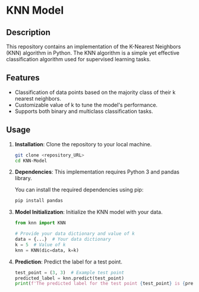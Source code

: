 # KNN Model

## Description
This repository contains an implementation of the K-Nearest Neighbors (KNN) algorithm in Python. The KNN algorithm is a simple yet effective classification algorithm used for supervised learning tasks.

## Features
- Classification of data points based on the majority class of their k nearest neighbors.
- Customizable value of k to tune the model's performance.
- Supports both binary and multiclass classification tasks.

## Usage
1. **Installation**: Clone the repository to your local machine.

    ```bash
    git clone <repository_URL>
    cd KNN-Model
    ```

2. **Dependencies**: This implementation requires Python 3 and pandas library.

    You can install the required dependencies using pip:

    ```bash
    pip install pandas
    ```

3. **Model Initialization**: Initialize the KNN model with your data.

    ```python
    from knn import KNN

    # Provide your data dictionary and value of k
    data = {...}  # Your data dictionary
    k = 5  # Value of k
    knn = KNN(dic=data, k=k)
    ```

4. **Prediction**: Predict the label for a test point.

    ```python
    test_point = (3, 3)  # Example test point
    predicted_label = knn.predict(test_point)
    print(f'The predicted label for the test point {test_point} is {predicted_label}')
    ```


